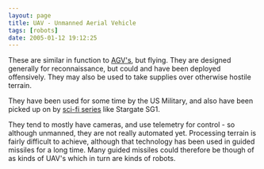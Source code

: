 ```yaml
---
layout: page 
title: UAV - Unmanned Aerial Vehicle
tags: [robots]
date: 2005-01-12 19:12:25
---
```

These are similar in function to [AGV's](/wiki/agv.html "Automated Guided Vehicle"), but flying. They are designed generally for reconnaissance, but could and have been deployed offensively. They may also be used to take supplies over otherwise hostile terrain.

They have been used for some time by the US Military, and also have been picked up on by [sci-fi series](/wiki/sci_fi_robots.html "Sci Fi Robots") like Stargate SG1.

They tend to mostly have cameras, and use telemetry for control - so although unmanned, they are not really automated yet. Processing terrain is fairly difficult to achieve, although that technology has been used in guided missiles for a long time. Many guided missiles could therefore be though of as kinds of UAV's which in turn are kinds of robots.
